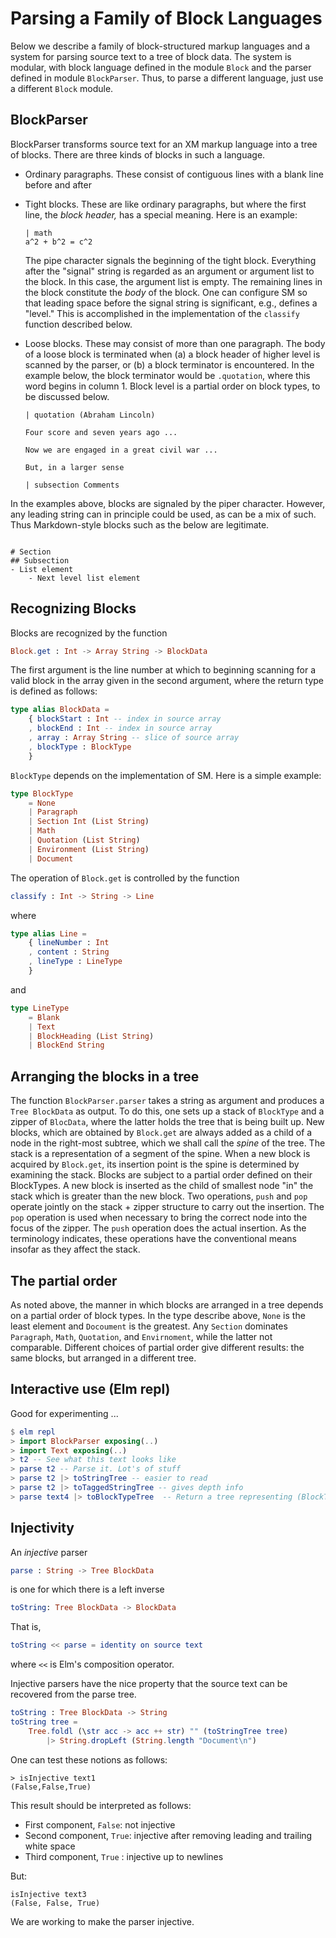 # Parsing a Family of Block Languages

Below we describe a family of block-structured
markup languages and a system for parsing
source text to a tree of block data.  The system
is modular, with block language defined in the 
module `Block` and the parser defined in module
`BlockParser`.  Thus, to parse a different 
language, just use a different `Block` module.


## BlockParser

BlockParser transforms source text for an XM markup
language into a tree of blocks.  There are three
kinds of blocks in such a language.

- Ordinary paragraphs.  These consist of contiguous
  lines with a blank line before and after 

- Tight blocks.  These are like ordinary paragraphs, 
  but where the first line, the *block header,* has
  a special meaning. Here is an example:
  
  ```text
  | math
  a^2 + b^2 = c^2
  ```
  
  The pipe character signals the beginning of the tight
  block.  Everything after the "signal" string is regarded
  as an argument or argument list to the block.  In this
  case, the argument list is empty.  The remaining lines
  in the block constitute the *body* of the block.  One 
  can configure SM so that leading space before the 
  signal string is significant, e.g., defines a "level."
  This is accomplished in the implementation of the 
  `classify` function described below.
  
- Loose blocks.  These may consist of more than one paragraph.
  The body of a loose block is terminated when (a) a block header 
  of higher level is scanned by the parser, or (b)
  a block terminator is encountered.  In the example
  below, the block terminator would be `.quotation`, 
  where this word begins in column 1.  Block level
  is a partial order on block types, to be discussed below.
  
  ```text
  | quotation (Abraham Lincoln)
  
  Four score and seven years ago ...
  
  Now we are engaged in a great civil war ...
  
  But, in a larger sense
  
  | subsection Comments
  ``` 

In the examples above, blocks are signaled by the
piper character.  However, any leading string
can in principle could be used, as can be 
a mix of such.  Thus Markdown-style blocks such 
as the below are legitimate.

```text

# Section 
## Subsection 
- List element 
    - Next level list element

```

## Recognizing Blocks

Blocks are recognized by the function

```elm
Block.get : Int -> Array String -> BlockData
```
The first argument is the line number at which
to beginning scanning for a valid block in the
array given in the second argument, where the
return type is defined as follows:

```elm
type alias BlockData =
    { blockStart : Int -- index in source array
    , blockEnd : Int -- index in source array
    , array : Array String -- slice of source array
    , blockType : BlockType
    }
```
`BlockType` depends on the implementation of SM.  Here
is a simple example:

```elm
type BlockType
    = None
    | Paragraph
    | Section Int (List String)
    | Math
    | Quotation (List String)
    | Environment (List String)
    | Document
```

The operation of `Block.get` is controlled by 
the function
  
```elm
classify : Int -> String -> Line
```  

where
  
```elm
type alias Line =
    { lineNumber : Int
    , content : String
    , lineType : LineType
    }
```
  

and 

```elm
type LineType
    = Blank
    | Text
    | BlockHeading (List String)
    | BlockEnd String
```

## Arranging the blocks in a tree

The function `BlockParser.parser` takes a string
as argument and produces a `Tree BlockData` as output.
To do this, one sets up a stack of `BlockType` and 
a zipper of `BlocData`, where the latter holds the 
tree that is being built up.  New blocks, which are 
obtained by `Block.get` are always added as a child
of a node in the right-most subtree, which we shall
call the *spine* of the tree.  The stack is 
a representation of a segment of the spine.  When
a new block is acquired by `Block.get`, its insertion
point is the spine is determined by examining the
stack. Blocks are subject to a partial order defined
on their BlockTypes. A new block is inserted as the
child of smallest node "in" the stack which is 
greater than the new block.  Two operations, 
`push` and `pop` operate jointly on the stack + 
zipper structure to carry out the insertion.  The `pop`
operation is used when necessary to bring the 
correct node into the focus of the zipper.  The 
`push` operation does the actual insertion.  As the
terminology indicates, these operations have the 
conventional means insofar as they affect the stack.

## The partial order

As noted above, the manner in which blocks are arranged
in a tree depends on a partial order of block types.
In the type describe above, `None` is the least element
and `Docoument` is the greatest. Any `Section` dominates
`Paragraph`, `Math`, `Quotation`, and `Envirnoment`, while
the latter not comparable.  Different choices of partial
order give different results: the same blocks, but 
arranged in a different tree.

## Interactive use (Elm repl)

Good for experimenting ...

```elm
$ elm repl
> import BlockParser exposing(..)
> import Text exposing(..)
> t2 -- See what this text looks like
> parse t2 -- Parse it. Lot's of stuff
> parse t2 |> toStringTree -- easier to read
> parse t2 |> toTaggedStringTree -- gives depth info
> parse text4 |> toBlockTypeTree  -- Return a tree representing (BlockType, depth of node)
```

## Injectivity

An *injective* parser 

```elm
parse : String -> Tree BlockData
```

is one for which there is a left inverse

```elm
toString: Tree BlockData -> BlockData
```

That is, 

```elm
toString << parse = identity on source text
```
where `<<` is Elm's composition operator.

Injective parsers have the nice property that the 
source text can be recovered from the parse tree.


```elm
toString : Tree BlockData -> String
toString tree =
    Tree.foldl (\str acc -> acc ++ str) "" (toStringTree tree)
        |> String.dropLeft (String.length "Document\n")
```

One can test these notions as follows:

```text
> isInjective text1
(False,False,True)
```
This result should be interpreted as follows:

- First component,  `False`: not injective
- Second component, `True`: injective after removing 
  leading and trailing white space
- Third component, `True` : injective up to newlines

But:

```text
isInjective text3
(False, False, True)
```

We are working to make the parser injective.